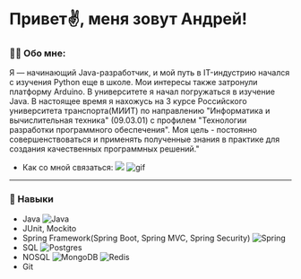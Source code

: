 # Привет✌️, меня зовут Андрей!

### 👨‍💻 Обо мне:
Я — начинающий Java-разработчик, и мой путь в IT-индустрию начался с изучения Python еще в школе. Мои интересы также затронули платформу Arduino. В университете я начал погружаться в изучение Java. В настоящее время я нахожусь на 3 курсе Российского университета транспорта(МИИТ) по направлению "Информатика и вычислительная техника" (09.03.01) с профилем "Технологии разработки программного обеспечения". Моя цель - постоянно совершенствоваться и применять полученные знания в практике для создания качественных программных решений."

+ Как со мной связаться: [<img src="https://img.shields.io/badge/Recwayer-blue?style=plastic&logo=Telegram&logoColor=white" />](https://t.me/recwayer)
![gif](https://github.com/Recwayer/recwayer/assets/95271934/e05f5be5-245d-4e80-8b32-06ae7c1e1de0)

***
### 🚀 Навыки
- Java  ![Java](https://img.shields.io/badge/java-%23ED8B00.svg?style=plastic&logo=openjdk&logoColor=white)
- JUnit, Mockito
- Spring Framework(Spring Boot, Spring MVC, Spring Security) ![Spring](https://img.shields.io/badge/spring-%236DB33F.svg?style=plastic&logo=spring&logoColor=white)
- SQL ![Postgres](https://img.shields.io/badge/postgres-%23316192.svg?style=plastic&logo=postgresql&logoColor=white)
- NOSQL ![MongoDB](https://img.shields.io/badge/MongoDB-%234ea94b.svg?style=plastic&logo=mongodb&logoColor=white) ![Redis](https://img.shields.io/badge/redis-%23DD0031.svg?style=plastic&logo=redis&logoColor=white)
- Git
